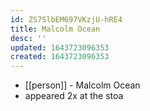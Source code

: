```yaml
---
id: ZS7SlbEM697VKzjU-hRE4
title: Malcolm Ocean
desc: ''
updated: 1643723096353
created: 1643723096353
---
```



- [[person]] - Malcolm Ocean
- appeared 2x at the stoa
